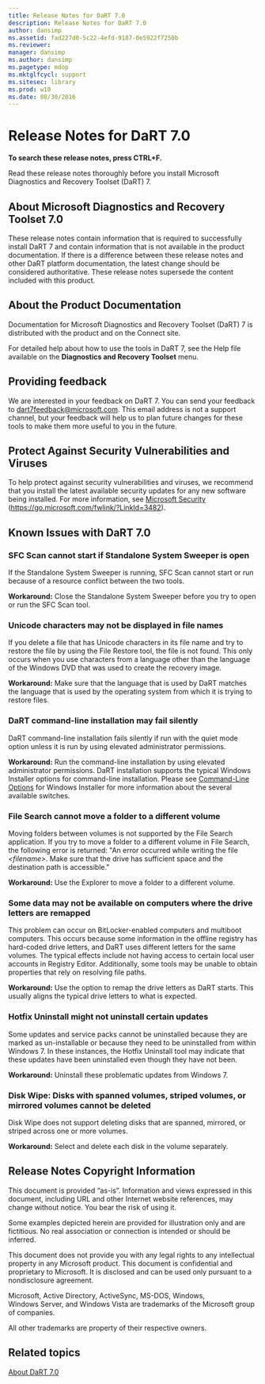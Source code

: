 ```yaml
---
title: Release Notes for DaRT 7.0
description: Release Notes for DaRT 7.0
author: dansimp
ms.assetid: fad227d0-5c22-4efd-9187-0e5922f7250b
ms.reviewer: 
manager: dansimp
ms.author: dansimp
ms.pagetype: mdop
ms.mktglfcycl: support
ms.sitesec: library
ms.prod: w10
ms.date: 08/30/2016
---
```



# Release Notes for DaRT 7.0


**To search these release notes, press CTRL+F.**

Read these release notes thoroughly before you install Microsoft Diagnostics and Recovery Toolset (DaRT) 7.

## About Microsoft Diagnostics and Recovery Toolset 7.0


These release notes contain information that is required to successfully install DaRT 7 and contain information that is not available in the product documentation. If there is a difference between these release notes and other DaRT platform documentation, the latest change should be considered authoritative. These release notes supersede the content included with this product.

## About the Product Documentation


Documentation for Microsoft Diagnostics and Recovery Toolset (DaRT) 7 is distributed with the product and on the Connect site.

For detailed help about how to use the tools in DaRT 7, see the Help file available on the **Diagnostics and Recovery Toolset** menu.

## Providing feedback


We are interested in your feedback on DaRT 7. You can send your feedback to dart7feedback@microsoft.com. This email address is not a support channel, but your feedback will help us to plan future changes for these tools to make them more useful to you in the future.

## Protect Against Security Vulnerabilities and Viruses


To help protect against security vulnerabilities and viruses, we recommend that you install the latest available security updates for any new software being installed. For more information, see [Microsoft Security](https://go.microsoft.com/fwlink/?LinkId=3482) (https://go.microsoft.com/fwlink/?LinkId=3482).

## Known Issues with DaRT 7.0


### SFC Scan cannot start if Standalone System Sweeper is open

If the Standalone System Sweeper is running, SFC Scan cannot start or run because of a resource conflict between the two tools.

**Workaround:** Close the Standalone System Sweeper before you try to open or run the SFC Scan tool.

### Unicode characters may not be displayed in file names

If you delete a file that has Unicode characters in its file name and try to restore the file by using the File Restore tool, the file is not found. This only occurs when you use characters from a language other than the language of the Windows DVD that was used to create the recovery image.

**Workaround:** Make sure that the language that is used by DaRT matches the language that is used by the operating system from which it is trying to restore files.

### DaRT command-line installation may fail silently

DaRT command-line installation fails silently if run with the quiet mode option unless it is run by using elevated administrator permissions.

**Workaround:** Run the command-line installation by using elevated administrator permissions. DaRT installation supports the typical Windows Installer options for command-line installation. Please see [Command-Line Options](https://go.microsoft.com/fwlink/?LinkId=160689) for Windows Installer for more information about the several available switches.

### File Search cannot move a folder to a different volume

Moving folders between volumes is not supported by the File Search application. If you try to move a folder to a different volume in File Search, the following error is returned: "An error occurred while writing the file *&lt;filename&gt;*. Make sure that the drive has sufficient space and the destination path is accessible."

**Workaround:** Use the Explorer to move a folder to a different volume.

### Some data may not be available on computers where the drive letters are remapped

This problem can occur on BitLocker-enabled computers and multiboot computers. This occurs because some information in the offline registry has hard-coded drive letters, and DaRT uses different letters for the same volumes. The typical effects include not having access to certain local user accounts in Registry Editor. Additionally, some tools may be unable to obtain properties that rely on resolving file paths.

**Workaround:** Use the option to remap the drive letters as DaRT starts. This usually aligns the typical drive letters to what is expected.

### Hotfix Uninstall might not uninstall certain updates

Some updates and service packs cannot be uninstalled because they are marked as un-installable or because they need to be uninstalled from within Windows 7. In these instances, the Hotfix Uninstall tool may indicate that these updates have been uninstalled even though they have not been.

**Workaround:** Uninstall these problematic updates from Windows 7.

### Disk Wipe: Disks with spanned volumes, striped volumes, or mirrored volumes cannot be deleted

Disk Wipe does not support deleting disks that are spanned, mirrored, or striped across one or more volumes.

**Workaround:** Select and delete each disk in the volume separately.

## Release Notes Copyright Information


This document is provided “as-is”. Information and views expressed in this document, including URL and other Internet website references, may change without notice. You bear the risk of using it.

Some examples depicted herein are provided for illustration only and are fictitious. No real association or connection is intended or should be inferred.

This document does not provide you with any legal rights to any intellectual property in any Microsoft product. This document is confidential and proprietary to Microsoft. It is disclosed and can be used only pursuant to a nondisclosure agreement.



Microsoft, Active Directory, ActiveSync, MS-DOS, Windows, Windows Server, and Windows Vista are trademarks of the Microsoft group of companies.

All other trademarks are property of their respective owners.

## Related topics


[About DaRT 7.0](about-dart-70-new-ia.md)

 

 





